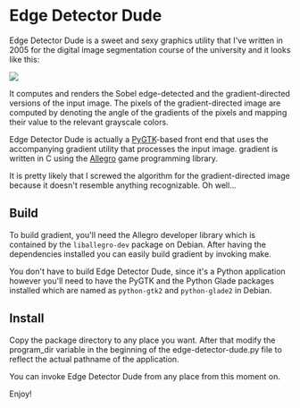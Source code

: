 Edge Detector Dude
==================

Edge Detector Dude is a sweet and sexy graphics utility that I've written in 2005 for the digital image segmentation course of the university and it looks like this:

![](https://raw.github.com/mondalaci/edge-detector-dude/master/screenshot.png)

It computes and renders the Sobel edge-detected and the gradient-directed versions of the input image.  The pixels of the gradient-directed image are computed by denoting the angle of the gradients of the pixels and mapping their value to the relevant grayscale colors.

Edge Detector Dude is actually a [PyGTK](http://pygtk.org/)-based front end that uses the accompanying gradient utility that processes the input image.  gradient is written in C using the [Allegro](http://alleg.sourceforge.net/) game programming library.

It is pretty likely that I screwed the algorithm for the gradient-directed image because it doesn't resemble anything recognizable.  Oh well...

Build
-----

To build gradient, you'll need the Allegro developer library which is contained by the `liballegro-dev` package on Debian.  After having the dependencies installed you can easily build gradient by invoking make.

You don't have to build Edge Detector Dude, since it's a Python application however you'll need to have the PyGTK and the Python Glade packages installed which are named as `python-gtk2` and `python-glade2` in Debian.

Install
-------

Copy the package directory to any place you want.  After that modify the program_dir variable in the beginning of the edge-detector-dude.py file to reflect the actual pathname of the application.

You can invoke Edge Detector Dude from any place from this moment on.

Enjoy!
